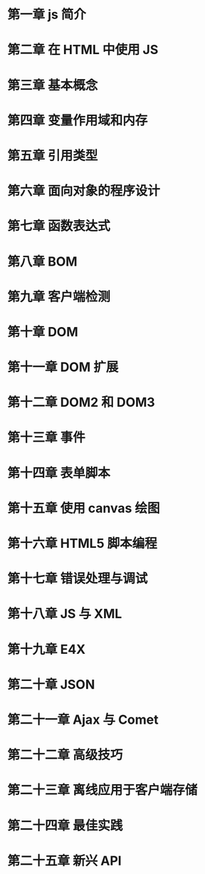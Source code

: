 # 第一章 js 简介








# 第二章 在 HTML 中使用 JS









# 第三章 基本概念









# 第四章 变量作用域和内存









# 第五章 引用类型









# 第六章 面向对象的程序设计









# 第七章 函数表达式









# 第八章 BOM









# 第九章 客户端检测









# 第十章 DOM









# 第十一章 DOM 扩展









# 第十二章 DOM2 和 DOM3









# 第十三章 事件









# 第十四章 表单脚本









# 第十五章 使用 canvas 绘图









# 第十六章 HTML5 脚本编程









# 第十七章 错误处理与调试









# 第十八章 JS 与 XML









# 第十九章 E4X









# 第二十章 JSON









# 第二十一章 Ajax 与 Comet









# 第二十二章 高级技巧









# 第二十三章 离线应用于客户端存储 









# 第二十四章 最佳实践









# 第二十五章 新兴 API 









